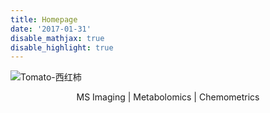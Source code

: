 ```yaml
---
title: Homepage
date: '2017-01-31'
disable_mathjax: true
disable_highlight: true
---
```


![Tomato-西红柿](/images/Tomato.jpg)

<center>MS Imaging | Metabolomics | Chemometrics</center>

